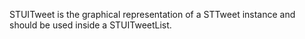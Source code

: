 STUITweet is the graphical representation of a STTweet instance and should be used inside a STUITweetList.